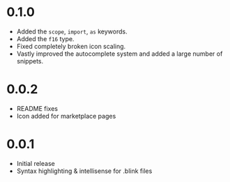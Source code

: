 <!-- markdownlint-disable MD025 -->
# 0.1.0

- Added the `scope`, `import`, `as` keywords.
- Added the `f16` type.
- Fixed completely broken icon scaling.
- Vastly improved the autocomplete system and added a large number of snippets.

# 0.0.2

- README fixes
- Icon added for marketplace pages

# 0.0.1

- Initial release
- Syntax highlighting & intellisense for .blink files
